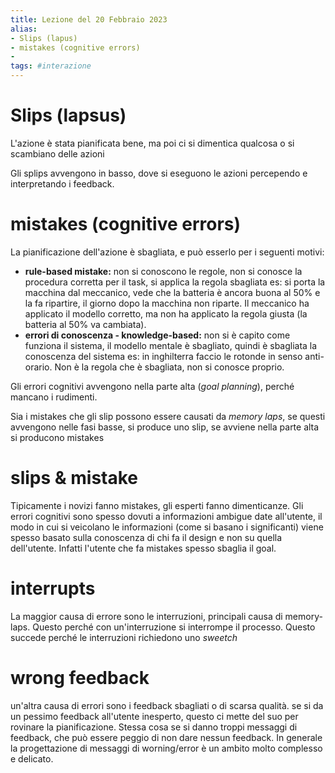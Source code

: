 ```yaml
---
title: Lezione del 20 Febbraio 2023
alias: 
- Slips (lapus)
- mistakes (cognitive errors)
- 
tags: #interazione
---
```

# Slips (lapsus)
L'azione è stata pianificata bene, ma poi ci si dimentica qualcosa o si scambiano delle azioni

Gli splips avvengono in basso, dove si eseguono le azioni percependo e interpretando i feedback.
# mistakes (cognitive errors)
La pianificazione dell'azione è sbagliata, e può esserlo per i seguenti motivi:
- **rule-based mistake:** non si conoscono le regole, non si conosce la procedura corretta per il task, si applica la regola sbagliata
		es: si porta la macchina dal meccanico, vede che la batteria è ancora buona al 50% e la fa ripartire, il giorno dopo la macchina non riparte. Il meccanico ha applicato il modello corretto, ma non ha applicato la regola giusta (la batteria al 50% va cambiata).
- **errori di conoscenza - knowledge-based:** non si è capito come funziona il sistema, il modello mentale è sbagliato, quindi è sbagliata la conoscenza del sistema
		es: in inghilterra faccio le rotonde in senso anti-orario. Non è la regola che è sbagliata, non si conosce proprio.

Gli errori cognitivi avvengono nella parte alta (*goal planning*), perché mancano i rudimenti.

Sia i mistakes che gli slip possono essere causati da *memory laps*, se questi avvengono nelle fasi basse, si produce uno slip, se avviene nella parte alta si producono mistakes

# slips & mistake
Tipicamente i novizi fanno mistakes, gli esperti fanno dimenticanze.
Gli errori cognitivi sono spesso dovuti a informazioni ambigue date all'utente, il modo in cui si veicolano le informazioni (come si basano i significanti) viene spesso basato sulla conoscenza di chi fa il design e non su quella dell'utente. Infatti l'utente che fa mistakes spesso sbaglia il goal.

# interrupts
La maggior causa di errore sono le interruzioni, principali causa di memory-laps. Questo perché con un'interruzione si interrompe il processo. Questo succede perché le interruzioni richiedono uno *sweetch* 

# wrong feedback
un'altra causa di errori sono i feedback sbagliati o di scarsa qualità. se si da un pessimo feedback all'utente inesperto, questo ci mette del suo per rovinare la pianificazione. Stessa cosa se si danno troppi messaggi di feedback, che può essere peggio di non dare nessun feedback.
In generale la progettazione di messaggi di worning/error è un ambito molto complesso e delicato.

